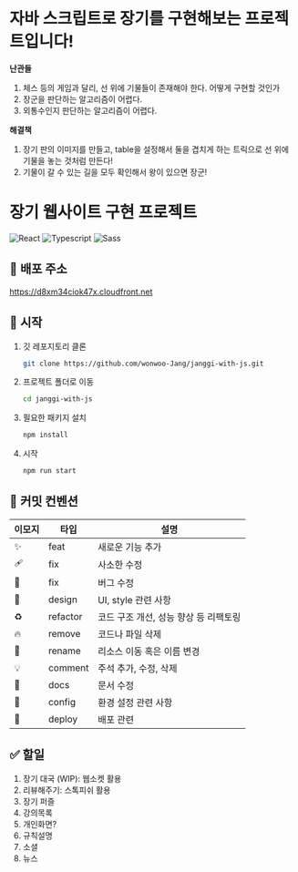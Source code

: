 # 자바 스크립트로 장기를 구현해보는 프로젝트입니다!

**난관들**

1. 체스 등의 게임과 달리, 선 위에 기물들이 존재해야 한다. 어떻게 구현할 것인가
2. 장군을 판단하는 알고리즘이 어렵다.
3. 외통수인지 판단하는 알고리즘이 어렵다.

**해결책**

1. 장기 판의 이미지를 만들고, table을 설정해서 둘을 겹치게 하는 트릭으로 선 위에 기물을 놓는 것처럼 만든다!
2. 기물이 갈 수 있는 길을 모두 확인해서 왕이 있으면 장군!

# 장기 웹사이트 구현 프로젝트

![React](https://img.shields.io/badge/react-61DAFB?style=for-the-badge&logo=react&logoColor=444)
![Typescript](https://img.shields.io/badge/typescript-3178C6?style=for-the-badge&logo=typescript&logoColor=fff)
![Sass](https://img.shields.io/badge/sass-CC6699?style=for-the-badge&logo=sass&logoColor=fff)

## 🚀 배포 주소

https://d8xm34ciok47x.cloudfront.net

## 🎉 시작

1. 깃 레포지토리 클론

   ```Bash
   git clone https://github.com/wonwoo-Jang/janggi-with-js.git
   ```

2. 프로젝트 폴더로 이동

   ```Bash
   cd janggi-with-js
   ```

3. 필요한 패키지 설치

   ```Bash
   npm install
   ```

4. 시작

   ```Bash
   npm run start
   ```

## 📝 커밋 컨벤션

| 이모지 | 타입     | 설명                                  |
| ------ | -------- | ------------------------------------- |
| ✨     | feat     | 새로운 기능 추가                      |
| 🩹     | fix      | 사소한 수정                           |
| 🐛     | fix      | 버그 수정                             |
| 💄     | design   | UI, style 관련 사항                   |
| ♻️     | refactor | 코드 구조 개선, 성능 향상 등 리팩토링 |
| 🔥     | remove   | 코드나 파일 삭제                      |
| 🚚     | rename   | 리소스 이동 혹은 이름 변경            |
| 💡     | comment  | 주석 추가, 수정, 삭제                 |
| 📝     | docs     | 문서 수정                             |
| 🔧     | config   | 환경 설정 관련 사항                   |
| 🚀     | deploy   | 배포 관련                             |

## ✅ 할일

1. 장기 대국 (WIP): 웹소켓 활용
2. 리뷰해주기: 스톡피쉬 활용
3. 장기 퍼즐
4. 강의목록
5. 개인화면?
6. 규칙설명
7. 소셜
8. 뉴스
